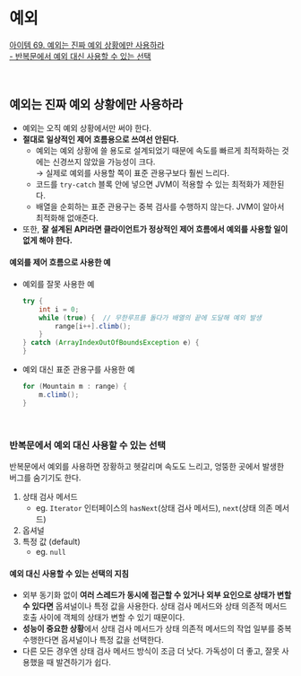 # 예외

[아이템 69. 예외는 진짜 예외 상황에만 사용하라](#예외는-진짜-예외-상황에만-사용하라)  
[- 반복문에서 예외 대신 사용할 수 있는 선택](#반복문에서-예외-대신-사용할-수-있는-선택)  

<br>

## 예외는 진짜 예외 상황에만 사용하라
- 예외는 오직 예외 상황에서만 써야 한다.
- **절대로 일상적인 제어 흐름용으로 쓰여선 안된다.**
  - 예외는 예외 상황에 쓸 용도로 설계되었기 때문에 속도를 빠르게 최적화하는 것에는 신경쓰지 않았을 가능성이 크다.  
    → 실제로 예외를 사용할 쪽이 표준 관용구보다 훨씬 느리다. 
  - 코드를 `try-catch` 블록 안에 넣으면 JVM이 적용할 수 있는 최적화가 제한된다.
  - 배열을 순회하는 표준 관용구는 중복 검사를 수행하지 않는다. JVM이 알아서 최적화해 없애준다.
- 또한, **잘 설계된 API라면 클라이언트가 정상적인 제어 흐름에서 예외를 사용할 일이 없게 해야 한다.**

####  예외를 제어 흐름으로 사용한 예
- 예외를 잘못 사용한 예
    ```java
    try {
        int i = 0;
        while (true) {  // 무한루프를 돌다가 배열의 끝에 도달해 예외 발생
            range[i++].climb();
        }
    } catch (ArrayIndexOutOfBoundsException e) {
    }
    ```

- 예외 대신 표준 관용구를 사용한 예
    ```java
    for (Mountain m : range) {
        m.climb();
    }
    ```
<br>

### 반복문에서 예외 대신 사용할 수 있는 선택
반복문에서 예외를 사용하면 장황하고 헷갈리며 속도도 느리고, 엉뚱한 곳에서 발생한 버그를 숨기기도 한다. 

1. 상태 검사 메서드
   - eg. `Iterator` 인터페이스의 `hasNext`(상태 검사 메서드), `next`(상태 의존 메서드)
2. 옵셔널
3. 특정 값 (default) 
   - eg. `null`

#### 예외 대신 사용할 수 있는 선택의 지침
- 외부 동기화 없이 **여러 스레드가 동시에 접근할 수 있거나 외부 요인으로 상태가 변할수 있다면** 옵셔널이나 특정 값을 사용한다. 상태 검사 메서드와 상태 의존적 메서드 호출 사이에 객체의 상태가 변할 수 있기 때문이다.
- **성능이 중요한 상황**에서 상태 검사 메서드가 상태 의존적 메서드의 작업 일부를 중복 수행한다면 옵셔널이나 특정 값을 선택한다.
- 다른 모든 경우엔 상태 검사 메서드 방식이 조금 더 낫다. 가독성이 더 좋고, 잘못 사용했을 때 발견하기가 쉽다.

<br>
